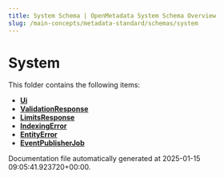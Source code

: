 ```yaml
---
title: System Schema | OpenMetadata System Schema Overview
slug: /main-concepts/metadata-standard/schemas/system
---
```


# System

This folder contains the following items:

- [**Ui**](/main-concepts/metadata-standard/schemas/system/ui)
- [**ValidationResponse**](/main-concepts/metadata-standard/schemas/system/validationresponse)
- [**LimitsResponse**](/main-concepts/metadata-standard/schemas/system/limitsresponse)
- [**IndexingError**](/main-concepts/metadata-standard/schemas/system/indexingerror)
- [**EntityError**](/main-concepts/metadata-standard/schemas/system/entityerror)
- [**EventPublisherJob**](/main-concepts/metadata-standard/schemas/system/eventpublisherjob)


Documentation file automatically generated at 2025-01-15 09:05:41.923720+00:00.
